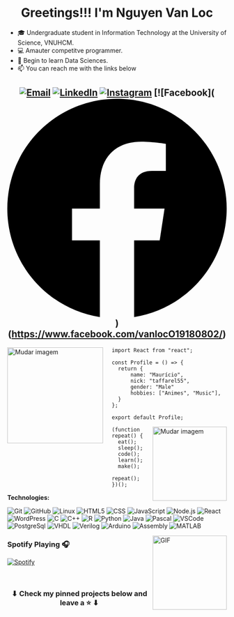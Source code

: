 <h1 align="center">Greetings!!! I'm Nguyen Van Loc </h1>

<div>



- :mortar_board: Undergraduate student in Information Technology at the University of Science, VNUHCM.
- :computer: Amauter competitve programmer.
- :blue_book: Begin to learn Data Sciences.
- :mailbox: You can reach me with the links below

<center>

[![Email](https://img.shields.io/badge/-EMAIL-D14836?style=for-the-badge&logo=gmail&logoColor=white)](https://mailhide.io/e/MwZFxK1o)
[![LinkedIn](https://img.shields.io/badge/-LINKEDIN-0077B5?style=for-the-badge&logo=linkedin&logoColor=white)](https://www.linkedin.com/in/vanloc1808/)
[![Instagram](https://img.shields.io/badge/insta-%23E4405F.svg?style=for-the-badge&logo=instagram&logoColor=white)](https://www.instagram.com/vanloc1808/)
[![Facebook](<svg role="img" viewBox="0 0 24 24" xmlns="http://www.w3.org/2000/svg"><title>Facebook</title><path d="M24 12.073c0-6.627-5.373-12-12-12s-12 5.373-12 12c0 5.99 4.388 10.954 10.125 11.854v-8.385H7.078v-3.47h3.047V9.43c0-3.007 1.792-4.669 4.533-4.669 1.312 0 2.686.235 2.686.235v2.953H15.83c-1.491 0-1.956.925-1.956 1.874v2.25h3.328l-.532 3.47h-2.796v8.385C19.612 23.027 24 18.062 24 12.073z"/></svg>)(https://www.facebook.com/vanlocO19180802/)
---

</center>

<img align='left' height='220' style="margin-right:20px" src='assets/firmware.svg' alt='Mudar imagem'>

```tsx
import React from "react";

const Profile = () => {
  return {
      name: "Maurício",
      nick: "taffarel55",
      gender: "Male"
      hobbies: ["Animes", "Music"],
  }
};

export default Profile;
```

<img align='right' height='170' style="margin-left:20px" src='assets/programming.svg' alt='Mudar imagem'>

```tsx
(function repeat() {
  eat();
  sleep();
  code();
  learn();
  make();
  repeat();
})();
```

</div>

**Technologies:**

![Git](https://img.shields.io/badge/-Git-000?&logo=git)
![GitHub](https://img.shields.io/badge/-GitHub-000000?&logo=github)
![Linux](https://img.shields.io/badge/-Linux-000?&logo=Linux&logoColor=FFF)
![HTML5](https://img.shields.io/badge/-HTML5-000?&logo=html5)
![CSS](https://img.shields.io/badge/-CSS-000?&logo=css3&logoColor=1572B6)
![JavaScript](https://img.shields.io/badge/-JavaScript-000000?&logo=javascript)
![Node.js](https://img.shields.io/badge/-Node-000?&logo=node.js)
![React](https://img.shields.io/badge/-React-000?&logo=React)
![WordPress](https://img.shields.io/badge/-WordPress-000000?style=flat&logo=wordpress)
![C](https://img.shields.io/badge/-C-000000?style=flat&logo=C)
![C++](https://img.shields.io/badge/-C++-000000?style=flat&logo=C%2B%2B&logoColor=00599C)
![R](https://img.shields.io/badge/-R-000?&logo=r&logoColor=1572B6)
![Python](https://img.shields.io/badge/-Python-000000?style=flat&logo=python)
![Java](https://img.shields.io/badge/-Java-000000?style=flat&logo=java&logoColor=ec2025)
![Pascal](https://img.shields.io/badge/-Pascal-000000?style=flat&logo=delphi)
![VSCode](https://img.shields.io/badge/-VSCode-000?&logo=Visual%20Studio%20Code&logoColor=007ACC)
![PostgreSql](https://img.shields.io/badge/-PostgreSql-000?&logo=postgresql&logoColor=336791)
![VHDL](https://img.shields.io/badge/-VHDL-000000?style=flat&logo=vhdl)
![Verilog](https://img.shields.io/badge/-Verilog-000000?style=flat&logo=verilog)
![Arduino](https://img.shields.io/badge/-Arduino-000000?style=flat&logo=arduino)
![Assembly](https://img.shields.io/badge/-Assembly-000?&logo=assembly3&logoColor=1572B6)
![MATLAB](https://img.shields.io/badge/-MATLAB-000?&logo=MATLAB)

<!--
![MongoDB](https://img.shields.io/badge/-MongoDB-000?&logo=mongodb&logoColor=47A248)
![Docker](https://img.shields.io/badge/-Docker-000?&logo=Docker)
![Kubernetes](https://img.shields.io/badge/-Kubernetes-000?&logo=Kubernetes)
-->

<img align="right" alt="GIF" height="170px" src="https://media.giphy.com/media/J5B1Y8QZnzXXbLQIBu/giphy.gif" />

### Spotify Playing 🎧

[![Spotify](https://novatorem-taffarel55.vercel.app/api/spotify/?background_color=00000000&border_color=00000000)](https://open.spotify.com/user/12148677565)

<!--
### Recent Github Activity :timer_clock:

START_SECTION:activity-->

<br>

<h3 align="center">
	⬇ Check my pinned projects below and leave a ⭐️ ⬇
</h3>
